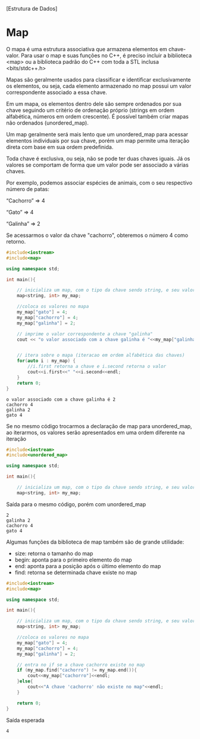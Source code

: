 [Estrutura de Dados]

# Map

O mapa é uma estrutura associativa que armazena elementos em chave-valor. Para usar o map e suas funções no C++, é preciso incluir a biblioteca \<map> ou a biblioteca padrão do C++ com toda a STL inclusa \<bits/stdc++.h> 

Mapas são geralmente usados para classificar e identificar exclusivamente os elementos, ou seja, cada elemento armazenado no map possui um valor correspondente associado a essa chave.

Em um mapa, os elementos dentro dele são sempre ordenados por sua chave seguindo um critério de ordenação próprio (strings em ordem alfabética, números em ordem crescente). É possível também criar mapas não ordenados (unordered_map).

Um map geralmente será mais lento que um unordered_map para acessar elementos individuais por sua chave, porém um map permite uma iteração direta com base em sua ordem predefinida.

Toda chave é exclusiva, ou seja, não se pode ter duas chaves iguais. Já os valores se comportam de forma que um valor pode ser associado a várias chaves.

Por exemplo, podemos associar espécies de animais, com o seu respectivo número de patas: 

“Cachorro” => 4

“Gato” => 4

“Galinha” => 2

Se acessarmos o valor da chave "cachorro", obteremos o número 4 como retorno.

```cpp
#include<iostream>
#include<map>

using namespace std;

int main(){

    // inicializa um map, com o tipo da chave sendo string, e seu valor associado sendo int
    map<string, int> my_map;

    //coloca os valores no mapa
    my_map["gato"] = 4;
    my_map["cachorro"] = 4;
    my_map["galinha"] = 2;

    // imprime o valor correspondente a chave "galinha" 
    cout << "o valor associado com a chave galinha é "<<my_map["galinha"] << endl;


    // itera sobre o mapa (iteracao em ordem alfabética das chaves)
    for(auto i : my_map) {
        //i.first retorna a chave e i.second retorna o valor
        cout<<i.first<<" "<<i.second<<endl;
    }
    return 0;
}
```

```
o valor associado com a chave galinha é 2
cachorro 4
galinha 2
gato 4
```


Se no mesmo código trocarmos a declaração de map para unordered_map, ao iterarmos, os valores serão apresentados em uma ordem diferente na iteração

```cpp
#include<iostream>
#include<unordered_map>

using namespace std;

int main(){

    // inicializa um map, com o tipo da chave sendo string, e seu valor associado sendo int
    map<string, int> my_map;
```

Saída para o mesmo código, porém com unordered_map
```
2
galinha 2
cachorro 4
gato 4
```

Algumas funções da biblioteca de map também são de grande utilidade:

* size: retorna o tamanho do map
* begin: aponta para o primeiro elemento do map
* end: aponta para a posição após o último elemento do map
* find: retorna se determinada chave existe no map

```cpp
#include<iostream>
#include<map>

using namespace std;

int main(){

    // inicializa um map, com o tipo da chave sendo string, e seu valor associado sendo int
    map<string, int> my_map;

    //coloca os valores no mapa
    my_map["gato"] = 4;
    my_map["cachorro"] = 4;
    my_map["galinha"] = 2;

    // entra no if se a chave cachorro existe no map 
    if (my_map.find("cachorro") != my_map.end()){
        cout<<my_map["cachorro"]<<endl;
    }else{
        cout<<"A chave 'cachorro' não existe no map"<<endl;
    }

    return 0;
}
```
Saída esperada
```
4
```